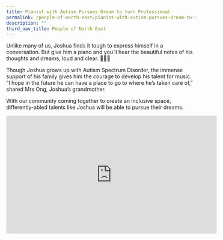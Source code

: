 ```yaml
---
title: Pianist with Autism Pursues Dream to turn Professional
permalink: /people-of-north-east/pianist-with-autism-pursues-dream-to-turn-professional/
description: ""
third_nav_title: People of North East
---
```




Unlike many of us, Joshua finds it tough to express himself in a conversation. But give him a piano and you’ll hear the beautiful notes of his thoughts and dreams, loud and clear. 🎹🎶🧡

Though Joshua grows up with Autism Spectrum Disorder, the immense support of his family gives him the courage to develop his talent for music. “I hope in the future he can have a place to go to where he’s taken care of,” shared Mrs Ong, Joshua’s grandmother.

With our community coming together to create an inclusive space, differently-abled talents like Joshua will be able to pursue their dreams.

<iframe src="https://www.facebook.com/plugins/video.php?height=314&href=https%3A%2F%2Fwww.facebook.com%2FNECDC%2Fvideos%2F911117336277490%2F&show_text=false&width=560&t=0" width="560" height="314" style="border:none;overflow:hidden" scrolling="no" frameborder="0" allowfullscreen="true" allow="autoplay; clipboard-write; encrypted-media; picture-in-picture; web-share" allowFullScreen="true"></iframe>